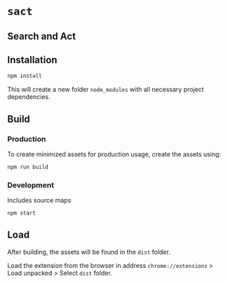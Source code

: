 # `sact`

## Search and Act

## Installation

```bash
npm install
```

This will create a new folder `node_modules` with all necessary project dependencies.

## Build

### Production

To create minimized assets for production usage, create the assets using:

```bash
npm run build
```

### Development

Includes source maps

```bash
npm start
```

## Load

After building, the assets will be found in the `dist` folder.

Load the extension from the browser in address `chrome://extensions` > Load unpacked > Select `dist` folder.
